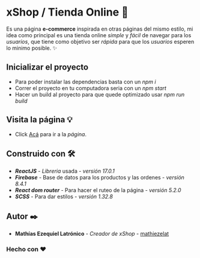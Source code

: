 # xShop / Tienda Online 🚀

Es una página **e-commerce** inspirada en otras páginas del mismo estilo, mi idea como principal es una tienda online _simple_ y _fácil_ de navegar para los _usuarios_, que tiene como objetivo ser _rápida_ para que los _usuarios_ esperen lo minimo posible. :sparkles:

## Inicializar el proyecto

- Para poder instalar las dependencias basta con un _npm i_
- Correr el proyecto en tu computadora seria con un _npm start_
- Hacer un build al proyecto para que quede optimizado usar _npm run build_

## Visita la página 💡

- Click [Acá](https://xshop.netlify.app/) para ir a la _página_.

## Construido con 🛠️

- **_ReactJS_** - _Libreria_ usada - _versión 17.0.1_
- **_Firebase_** - Base de datos para los productos y las ordenes - _versión 8.4.1_
- **_React dom router_** - Para hacer el ruteo de la página - _versión 5.2.0_
- **_SCSS_** - Para dar estilos - _versión 1.32.8_

## Autor ✒️

- **Mathías Ezequiel Latrónico** - _Creador de xShop_ - [mathiezelat](https://github.com/mathiezelat)

### Hecho con ❤️

